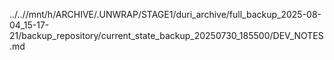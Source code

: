 ../..//mnt/h/ARCHIVE/.UNWRAP/STAGE1/duri_archive/full_backup_2025-08-04_15-17-21/backup_repository/current_state_backup_20250730_185500/DEV_NOTES.md